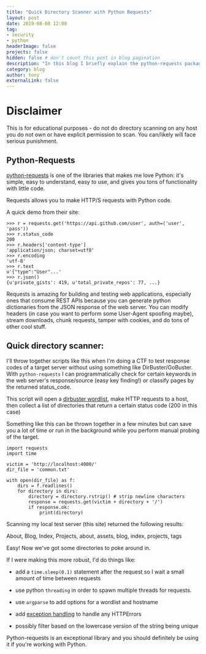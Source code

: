 ```yaml
---
title: "Quick Directory Scanner with Python Requests"
layout: post
date: 2019-08-08 12:00
tag: 
- security
- python
headerImage: false
projects: false
hidden: false # don't count this post in blog pagination
description: "In this blog I briefly explain the python-requests package and demo of how to write a directory scanner"
category: blog
author: tony
externalLink: false
---
```

# Disclaimer
This is for educational purposes - do not do directory scanning on any host you do not own or have explicit permission to scan. You can/likely will face serious punishment. 

## Python-Requests
[python-requests](https://2.python-requests.org/en/master/) is one of the libraries that makes me love Python: it's simple, easy to understand, easy to use, and gives you tons of functionality with little code. 

Requests allows you to make HTTP/S requests with Python code. 

A quick demo from their site: 

    >>> r = requests.get('https://api.github.com/user', auth=('user', 'pass'))
    >>> r.status_code
    200
    >>> r.headers['content-type']
    'application/json; charset=utf8'
    >>> r.encoding
    'utf-8'
    >>> r.text
    u'{"type":"User"...'
    >>> r.json()
    {u'private_gists': 419, u'total_private_repos': 77, ...}


Requests is amazing for building and testing web applications, especially ones that consume REST APIs because you can generate python dictionaries from the JSON response of the web server. You can modify headers (in case you want to perform some User-Agent spoofing maybe), stream downloads, chunk requests, tamper with cookies, and do tons of other cool stuff.

## Quick directory scanner: 

I'll throw together scripts like this when I'm doing a CTF to test response codes of a target server without using something like DirBuster/GoBuster. With `python-requests` I can programmatically check for certain keywords in the web server's response/source (easy key finding!) or classify pages by the returned status_code. 

This script will open a [dirbuster wordlist](https://raw.githubusercontent.com/digination/dirbuster-ng/master/wordlists/common.txt), make HTTP requests to a host, then collect a list of directories that return a certain status code (200 in this case)

Something like this can be thrown together in a few minutes but can save you a lot of time or run in the background while you perform manual probing of the target.


    import requests
    import time

    victim = 'http://localhost:4000/'
    dir_file = 'common.txt'

    with open(dir_file) as f: 
        dirs = f.readlines()
        for directory in dirs:
            directory = directory.rstrip() # strip newline characters
            response = requests.get(victim + directory + '/')
            if response.ok:
                print(directory)

Scanning my local test server (this site) returned the following results:

About, Blog, Index, Projects, about, assets, blog, index, projects, tags

Easy! Now we've got some directories to poke around in.

If I were making this more robust, I'd do things like:

- add a `time.sleep(0.1)` statement after the request so I wait a small amount of time between requests

- use python `threading` in order to spawn multiple threads for requests.

- use `argparse` to add options for a wordlist and hostname

- add [exception handling](https://tonydelanuez.com/Exception-Handling/) to handle any HTTPErrors

- possibly filter based on the lowercase version of the string being unique

Python-requests is an exceptional library and you should definitely be using it if you're working with Python.